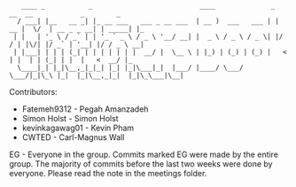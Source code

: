 ```
   ____ _           _                           ____              _      __  __            _        _   
  / ___| |__   __ _| |_ __ ___   ___ _ __ ___  | __ )  ___   ___ | | __ |  \/  | __ _ _ __| | _____| |_ 
 | |   | '_ \ / _` | | '_ ` _ \ / _ \ '__/ __| |  _ \ / _ \ / _ \| |/ / | |\/| |/ _` | '__| |/ / _ \ __|
 | |___| | | | (_| | | | | | | |  __/ |  \__ \ | |_) | (_) | (_) |   <  | |  | | (_| | |  |   <  __/ |_ 
  \____|_| |_|\__,_|_|_| |_| |_|\___|_|  |___/ |____/ \___/ \___/|_|\_\ |_|  |_|\__,_|_|  |_|\_\___|\__|
```                                                        
Contributors:

* Fatemeh9312 - Pegah Amanzadeh
* Simon Holst - Simon Holst
* kevinkagawag01 - Kevin Pham
* CWTED - Carl-Magnus Wall

EG - Everyone in the group. Commits marked EG were made by the entire group. The majority of commits before the last two weeks were done by everyone. Please read the note in the meetings folder.

